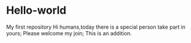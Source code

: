 # Hello-world
My first repository
Hi humans,today there is a special person take part in yours;
Please welcome my join;
This is an addition.
